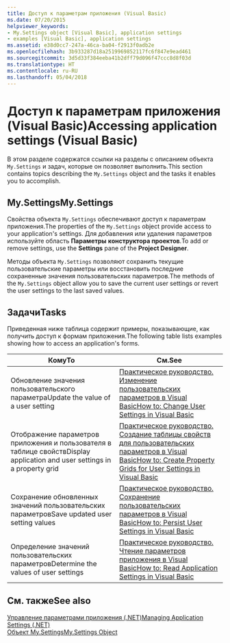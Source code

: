 ```yaml
---
title: Доступ к параметрам приложения (Visual Basic)
ms.date: 07/20/2015
helpviewer_keywords:
- My.Settings object [Visual Basic], application settings
- examples [Visual Basic], application settings
ms.assetid: e38d0cc7-247a-46ca-ba04-f2913f0adb2e
ms.openlocfilehash: 3b933287d18a2519969852117fc6f847e9ead461
ms.sourcegitcommit: 3d5d33f384eeba41b2dff79d096f47ccc8d8f03d
ms.translationtype: HT
ms.contentlocale: ru-RU
ms.lasthandoff: 05/04/2018
---
```

# <a name="accessing-application-settings-visual-basic"></a><span data-ttu-id="6081a-102">Доступ к параметрам приложения (Visual Basic)</span><span class="sxs-lookup"><span data-stu-id="6081a-102">Accessing application settings (Visual Basic)</span></span>
<span data-ttu-id="6081a-103">В этом разделе содержатся ссылки на разделы с описанием объекта `My.Settings` и задач, которые он позволяет выполнить.</span><span class="sxs-lookup"><span data-stu-id="6081a-103">This section contains topics describing the `My.Settings` object and the tasks it enables you to accomplish.</span></span>  
  
## <a name="mysettings"></a><span data-ttu-id="6081a-104">My.Settings</span><span class="sxs-lookup"><span data-stu-id="6081a-104">My.Settings</span></span>  
 <span data-ttu-id="6081a-105">Свойства объекта `My.Settings` обеспечивают доступ к параметрам приложения.</span><span class="sxs-lookup"><span data-stu-id="6081a-105">The properties of the `My.Settings` object provide access to your application's settings.</span></span> <span data-ttu-id="6081a-106">Для добавления или удаления параметров используйте область **Параметры** **конструктора проектов**.</span><span class="sxs-lookup"><span data-stu-id="6081a-106">To add or remove settings, use the **Settings** pane of the **Project Designer**.</span></span>  
  
 <span data-ttu-id="6081a-107">Методы объекта `My.Settings` позволяют сохранить текущие пользовательские параметры или восстановить последние сохраненные значения пользовательских параметров.</span><span class="sxs-lookup"><span data-stu-id="6081a-107">The methods of the `My.Settings` object allow you to save the current user settings or revert the user settings to the last saved values.</span></span>  
  
## <a name="tasks"></a><span data-ttu-id="6081a-108">Задачи</span><span class="sxs-lookup"><span data-stu-id="6081a-108">Tasks</span></span>  
 <span data-ttu-id="6081a-109">Приведенная ниже таблица содержит примеры, показывающие, как получить доступ к формам приложения.</span><span class="sxs-lookup"><span data-stu-id="6081a-109">The following table lists examples showing how to access an application's forms.</span></span>  
  
|<span data-ttu-id="6081a-110">Кому</span><span class="sxs-lookup"><span data-stu-id="6081a-110">To</span></span>|<span data-ttu-id="6081a-111">См.</span><span class="sxs-lookup"><span data-stu-id="6081a-111">See</span></span>|  
|--------|---------|  
|<span data-ttu-id="6081a-112">Обновление значения пользовательского параметра</span><span class="sxs-lookup"><span data-stu-id="6081a-112">Update the value of a user setting</span></span>|[<span data-ttu-id="6081a-113">Практическое руководство. Изменение пользовательских параметров в Visual Basic</span><span class="sxs-lookup"><span data-stu-id="6081a-113">How to: Change User Settings in Visual Basic</span></span>](../../../../visual-basic/developing-apps/programming/app-settings/how-to-change-user-settings.md)|  
|<span data-ttu-id="6081a-114">Отображение параметров приложения и пользователя в таблице свойств</span><span class="sxs-lookup"><span data-stu-id="6081a-114">Display application and user settings in a property grid</span></span>|[<span data-ttu-id="6081a-115">Практическое руководство. Создание таблицы свойств для пользовательских параметров в Visual Basic</span><span class="sxs-lookup"><span data-stu-id="6081a-115">How to: Create Property Grids for User Settings in Visual Basic</span></span>](../../../../visual-basic/developing-apps/programming/app-settings/how-to-create-property-grids-for-user-settings.md)|  
|<span data-ttu-id="6081a-116">Сохранение обновленных значений пользовательских параметров</span><span class="sxs-lookup"><span data-stu-id="6081a-116">Save updated user setting values</span></span>|[<span data-ttu-id="6081a-117">Практическое руководство. Сохранение пользовательских параметров в Visual Basic</span><span class="sxs-lookup"><span data-stu-id="6081a-117">How to: Persist User Settings in Visual Basic</span></span>](../../../../visual-basic/developing-apps/programming/app-settings/how-to-persist-user-settings.md)|  
|<span data-ttu-id="6081a-118">Определение значений пользовательских параметров</span><span class="sxs-lookup"><span data-stu-id="6081a-118">Determine the values of user settings</span></span>|[<span data-ttu-id="6081a-119">Практическое руководство. Чтение параметров приложения в Visual Basic</span><span class="sxs-lookup"><span data-stu-id="6081a-119">How to: Read Application Settings in Visual Basic</span></span>](../../../../visual-basic/developing-apps/programming/app-settings/how-to-read-application-settings.md)|  
  
## <a name="see-also"></a><span data-ttu-id="6081a-120">См. также</span><span class="sxs-lookup"><span data-stu-id="6081a-120">See also</span></span>  
 [<span data-ttu-id="6081a-121">Управление параметрами приложения (.NET)</span><span class="sxs-lookup"><span data-stu-id="6081a-121">Managing Application Settings (.NET)</span></span>](/visualstudio/ide/managing-application-settings-dotnet)  
 [<span data-ttu-id="6081a-122">Объект My.Settings</span><span class="sxs-lookup"><span data-stu-id="6081a-122">My.Settings Object</span></span>](../../../../visual-basic/language-reference/objects/my-settings-object.md)
